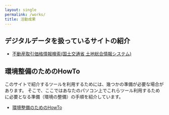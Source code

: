 ```yaml
---
layout: single
permalink: /works/
title: 活動成果
---
```


## デジタルデータを扱っているサイトの紹介
- [不動産取引価格情報検索(国土交通省 土地総合情報システム)](http://www.land.mlit.go.jp/webland/servlet/MainServlet)

## 環境整備のためのHowTo
このサイトで紹介するツールを利用するためには、幾つかの準備が必要な場合があります。
そこで、ここではあなたのパソコン上でこれらツール利用するために必要となる準備（環境の整備）の手順を紹介しています。

- [環境整備のためのHowTo](/works/howto/)


